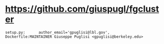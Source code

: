 # https://github.com/giuspugl/fgcluster

```console
setup.py:      author_email='gpuglisi@lbl.gov',
Dockerfile:MAINTAINER Giuseppe Puglisi <gpuglisi@berkeley.edu>

```
